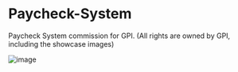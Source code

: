 # Paycheck-System
Paycheck System commission for GPI. (All rights are owned by GPI, including the showcase images)

![image](https://github.com/0horizon/Paycheck-System/assets/158045741/06087a30-5eac-4fb5-94bf-37058738374d)


